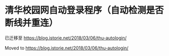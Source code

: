 # 清华校园网自动登录程序（自动检测是否断线并重连）

已迁移至 https://blog.istorie.net/2018/03/06/thu-autologin/

Moved to https://blog.istorie.net/2018/03/06/thu-autologin/

